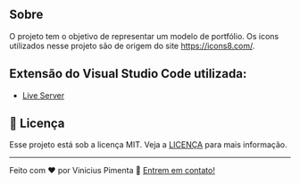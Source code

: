 ## Sobre
O projeto tem o objetivo de representar um modelo de portfólio.
Os icons utilizados nesse projeto são de origem do site https://icons8.com/.

## Extensão do Visual Studio Code utilizada:
-  [Live Server](https://marketplace.visualstudio.com/items?itemName=ritwickdey.LiveServer)

## :memo: Licença
Esse projeto está sob a licença MIT. Veja a [LICENÇA](./LICENSE) para mais informação.

---

Feito com ♥ por Vinicius Pimenta :wave: [Entrem em contato!](https://www.linkedin.com/in/vinicius-pimenta-195b04181/)